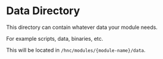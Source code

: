 # Data Directory

This directory can contain whatever data your module needs.

For example scripts, data, binaries, etc.

This will be located in `/hnc/modules/{module-name}/data`.
